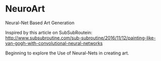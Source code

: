 # NeuroArt
Neural-Net Based Art Generation

Inspired by this article on SubSubRoutein: http://www.subsubroutine.com/sub-subroutine/2016/11/12/painting-like-van-gogh-with-convolutional-neural-networks

Beginning to explore the Use of Neural-Nets in creating art. 
